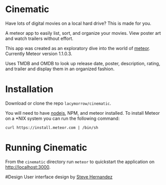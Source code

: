 Cinematic
===========

Have lots of digital movies on a local hard drive? This is made for you.

A meteor app to easily list, sort, and organize your movies. View poster art and watch trailers without effort.

This app was created as an exploratory dive into the world of [meteor](http://meteor.com). Currently Meteor version 1.1.0.3.

Uses TMDB and OMDB to look up release date, poster, description, rating, and trailer and display them in an organized fashion.

# Installation

Download or clone the repo `lacymorrow/cinematic`. 

You will need to have [nodejs](http://nodejs.org), NPM, and meteor installed. To install Meteor on a *NIX system you can run the following command:

`curl https://install.meteor.com | /bin/sh`


# Running Cinematic

From the `cinematic` directory run `meteor` to quickstart the application on [http://localhost:3000](http://localhost:3000).


#Design
User interface design by [Steve Hernandez](http://slhernandez.com/2013/09/10/Movie-App/)